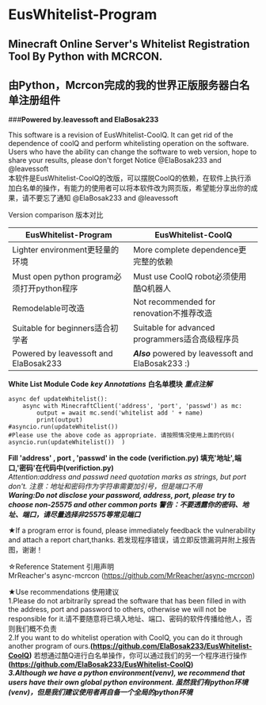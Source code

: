 # EusWhitelist-Program  
## Minecraft Online Server's Whitelist Registration Tool By Python with MCRCON.   
## 由Python，Mcrcon完成的我的世界正版服务器白名单注册组件  
###**Powered by.leavessoft and ElaBosak233**

This software is a revision of EusWhitelist-CoolQ. It can get rid of the dependence of coolQ and perform whitelisting operation on the software. Users who have the ability can change the software to web version, hope to share your results, please don't forget Notice @ElaBosak233 and @leavessoft  
本软件是EusWhitelist-CoolQ的改版，可以摆脱CoolQ的依赖，在软件上执行添加白名单的操作，有能力的使用者可以将本软件改为网页版，希望能分享出你的成果，请不要忘了通知 @ElaBosak233 and @leavessoft  

Version comparison 版本对比  

EusWhitelist-Program|EusWhitelist-CoolQ
 --- | ---
Lighter environment更轻量的环境|More complete dependence更完整的依赖
Must open python program必须打开python程序|Must use CoolQ robot必须使用酷Q机器人
Remodelable可改造|Not recommended for renovation不推荐改造
Suitable for beginners适合初学者|Suitable for advanced programmers适合高级程序员
Powered by leavessoft and ElaBosak233|***Also*** powered by leavessoft and ElaBosak233 :)


**White List Module Code** ***key Annotations*** **白名单模块** ***重点注解***  
```
async def updateWhitelist():
    async with MinecraftClient('address', 'port', 'passwd') as mc:
        output = await mc.send('whitelist add ' + name)
        print(output)
#asyncio.run(updateWhitelist())
#Please use the above code as appropriate. 请按照情况使用上面的代码( asyncio.run(updateWhitelist())  )
```
**Fill 'address' , port , 'passwd' in the code (verifiction.py) 填充'地址',端口,'密码'在代码中(verifiction.py)**  
*Attention:address and passwd need quotation marks as strings, but port don't. 注意：地址和密码作为字符串需要加引号，但是端口不用*  
***Waring:Do not disclose your password, address, port, please try to choose non-25575 and other common ports 警告：不要透露你的密码、地址、端口，请尽量选择非25575等常见端口***  

★If a program error is found, please immediately feedback the vulnerability and attach a report chart,thanks. 若发现程序错误，请立即反馈漏洞并附上报告图，谢谢！  

☆Reference Statement 引用声明  
MrReacher's async-mcrcon (https://github.com/MrReacher/async-mcrcon)  

★Use recommendations 使用建议  
1.Please do not arbitrarily spread the software that has been filled in with the address, port and password to others, otherwise we will not be responsible for it.请不要随意将已填入地址、端口、密码的软件传播给他人，否则我们概不负责  
2.If you want to do whitelist operation with CoolQ, you can do it through another program of ours.**(https://github.com/ElaBosak233/EusWhitelist-CoolQ)**  若想通过酷Q进行白名单操作，你可以通过我们的另一个程序进行操作  **(https://github.com/ElaBosak233/EusWhitelist-CoolQ)**  
***3.Although we have a python environment(venv), we recommend that users have their own global python environment. 虽然我们有python环境(venv)，但是我们建议使用者再自备一个全局的python环境***

